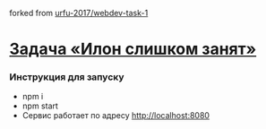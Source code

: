 forked from [urfu-2017/webdev-task-1](https://github.com/graf-m-96/webdev-task-1)

# [Задача «Илон слишком занят»](https://github.com/urfu-2017/webdev-task-1)

### Инструкция для запуску

- npm i
- npm start
- Сервис работает по адресу [http://localhost:8080](http://localhost:8080)
